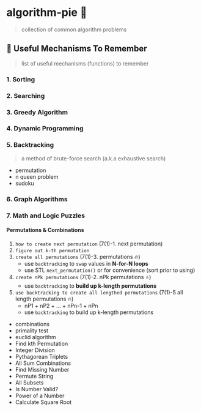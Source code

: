 # algorithm-pie :custard:
> collection of common algorithm problems

## :wrench: Useful Mechanisms To Remember
> list of useful mechanisms (functions) to remember

### 1. Sorting

### 2. Searching

### 3. Greedy Algorithm

### 4. Dynamic Programming

### 5. Backtracking
> a method of brute-force search (a.k.a exhaustive search)
- permutation
- n queen problem
- sudoku

### 6. Graph Algorithms

### 7. Math and Logic Puzzles

#### Permutations & Combinations
1. `how to create next permutation` (7(1)-1. next permutation)
2. `figure out k-th permutation` 
3. `create all permutations` (7(1)-3. permutations :fire:)
    - use `backtracking` to `swap` values in __N-for-N loops__
    - use STL `next_permutation()` or for convenience (sort prior to using)
4. `create nPk permutations` (7(1)-2. nPk permutations :star:)
    - use `backtracking` to __build up k-length permutations__
4. `use backtracking to create all lengthed permutations` (7(1)-5 all length permutations :fire:)
    - nP1 + nP2 + ... + nPn-1 + nPn
    - use `backtracking` to build up k-length permutations
- combinations
- primality test
- euclid algorithm
- Find kth Permutation
- Integer Division
- Pythagorean Triplets
- All Sum Combinations
- Find Missing Number
- Permute String
- All Subsets
- Is Number Valid?
- Power of a Number
- Calculate Square Root

